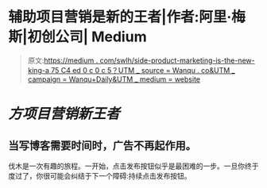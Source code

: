 # 辅助项目营销是新的王者|作者:阿里·梅斯|初创公司| Medium

> 原文:[https://medium . com/swlh/side-product-marketing-is-the-new-king-a 75 C4 ed 0 c 0 c 5？UTM _ source = Wanqu . co&UTM _ campaign = Wanqu+Daily&UTM _ medium = website](https://medium.com/swlh/side-product-marketing-is-the-new-king-a75c4ed0c0c5?utm_source=wanqu.co&utm_campaign=Wanqu+Daily&utm_medium=website)

# ***方项目营销新王者***

## 当写博客需要时间时，广告不再起作用。



伐木是一次有趣的旅程。一开始，点击发布按钮似乎是最困难的一步。一旦你终于度过了，你很可能会纠结于下一个障碍:持续点击发布按钮。

